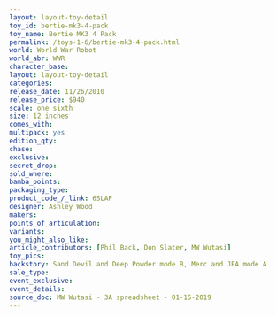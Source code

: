 ```yaml
---
layout: layout-toy-detail 
toy_id: bertie-mk3-4-pack
toy_name: Bertie MK3 4 Pack
permalink: /toys-1-6/bertie-mk3-4-pack.html
world: World War Robot
world_abr: WWR
character_base: 
layout: layout-toy-detail
categories: 
release_date: 11/26/2010
release_price: $940 
scale: one sixth
size: 12 inches
comes_with: 
multipack: yes
edition_qty: 
chase: 
exclusive: 
secret_drop: 
sold_where: 
bamba_points: 
packaging_type: 
product_code_/_link: 6SLAP
designer: Ashley Wood
makers: 
points_of_articulation: 
variants: 
you_might_also_like: 
article_contributors: [Phil Back, Don Slater, MW Wutasi]
toy_pics: 
backstory: Sand Devil and Deep Powder mode B, Merc and JEA mode A
sale_type: 
event_exclusive: 
event_details: 
source_doc: MW Wutasi - 3A spreadsheet - 01-15-2019
---
```

